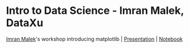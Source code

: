 **Intro to Data Science - Imran Malek, DataXu**
===================

[Imran Malek](http://imranmalek.com)'s workshop introducing matplotlib | [Presentation](https://docs.google.com/presentation/d/1Qb6bzYBcAoKVyBI9Q0IOg7lon77JqeSXB3tKgoaCHkI/edit) | [Notebook](http://nbviewer.ipython.org/github/gwulfs/bostonml/blob/master/1.%20intro/intro.ipynb)